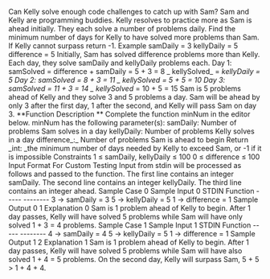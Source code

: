 Can Kelly solve enough code challenges to catch up with Sam?
Sam and Kelly are programming buddies. Kelly resolves to practice more as Sam is ahead initially. They each solve a number of problems daily. Find the minimum number of days for Kelly to have solved more problems than Sam. If Kelly cannot surpass return -1.
Example
samDaily = 3
kellyDaily = 5
difference = 5
Initially, Sam has solved difference problems more than Kelly. Each day, they solve samDaily and kellyDaily problems each.
Day 1: samSolved = difference + samDaily = 5 + 3 = 8
_            kellySolved_ = _kellyDaily = _5
Day 2: samSolved = 8 + 3 = 11
_            kellySolved_ = 5 + 5 = 10
Day 3: samSolved = 11 + 3 = 14
_            kellySolved_ = 10 + 5 = 15
Sam is 5 problems ahead of Kelly and they solve 3 and 5 problems a day. Sam will be ahead by only 3 after the first day, 1 after the second, and Kelly will pass Sam on day 3.
**Function Description **
Complete the function minNum in the editor below.
minNum has the following parameter(s):
    samDaily:  Number of problems Sam solves in a day
    kellyDaily:  Number of problems Kelly solves in a day
    difference_:_  Number of problems Sam is ahead to begin
Return
    _int: _the minimum number of days needed by Kelly to exceed Sam, or -1 if it is impossible
Constraints
1 ≤ samDaily, kellyDaily ≤ 100
0 ≤ difference ≤ 100
Input Format For Custom Testing
Input from stdin will be processed as follows and passed to the function.
The first line contains an integer samDaily.
The second line contains an integer kellyDaily.
The third line contains an integer ahead.
Sample Case 0
Sample Input 0
STDIN     Function -----     -------- 3    →    samDaily = 3 5    →    kellyDaily = 5 1    →    difference = 1
Sample Output 0
1
Explanation 0
Sam is 1 problem ahead of Kelly to begin. After 1 day passes, Kelly will have solved 5 problems while Sam will have only solved 1 + 3 = 4 problems.
Sample Case 1
Sample Input 1
STDIN     Function -----     -------- 4    →    samDaily = 4 5    →    kellyDaily = 5 1    →    difference = 1
Sample Output 1 
2
Explanation 1
Sam is 1 problem ahead of Kelly to begin. After 1 day passes, Kelly will have solved 5 problems while Sam will have also solved 1 + 4 = 5 problems. On the second day, Kelly will surpass Sam, 5 + 5 > 1 + 4 + 4.